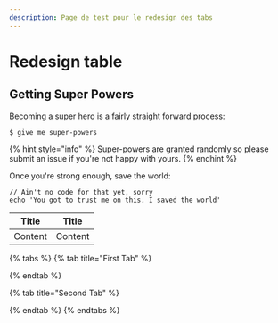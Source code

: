 ```yaml
---
description: Page de test pour le redesign des tabs
---
```


# Redesign table



## Getting Super Powers

Becoming a super hero is a fairly straight forward process:

```
$ give me super-powers
```

{% hint style="info" %}
 Super-powers are granted randomly so please submit an issue if you're not happy with yours.
{% endhint %}

Once you're strong enough, save the world:

```
// Ain't no code for that yet, sorry
echo 'You got to trust me on this, I saved the world'
```

| Title | Title |
| --- | --- |
| Content | Content |

{% tabs %}
{% tab title="First Tab" %}

{% endtab %}

{% tab title="Second Tab" %}

{% endtab %}
{% endtabs %}




